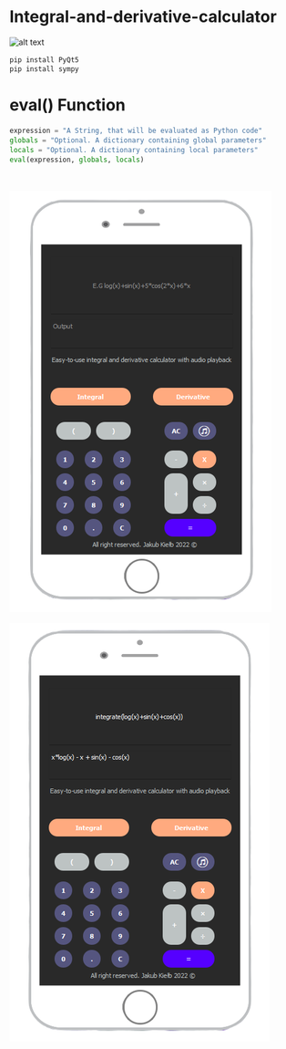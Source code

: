 # Integral-and-derivative-calculator

![alt text](screen.png)


```
pip install PyQt5
pip install sympy
```

# eval() Function

```python
expression = "A String, that will be evaluated as Python code"
globals = "Optional. A dictionary containing global parameters"
locals = "Optional. A dictionary containing local parameters"
eval(expression, globals, locals)
```

\
\
![alt text](screen1.png)
\
\
![alt text](screen2.png)
